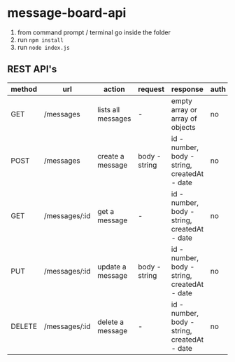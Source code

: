 # message-board-api

1. from command prompt / terminal go inside the folder 
2. run `npm install`
3. run `node index.js`

## REST API's

| method | url | action | request | response | auth |
|-----|-------|--------|---------|------| ------|
| GET | /messages | lists all messages | - | empty array or array of objects | no | 
| POST | /messages | create a message | body - string | id - number, body - string, createdAt - date | no |
| GET | /messages/:id | get a message | - | id - number, body - string, createdAt - date | no |
| PUT | /messages/:id | update a message | body - string | id - number, body - string, createdAt - date | no |
| DELETE | /messages/:id | delete a message | - | id - number, body - string, createdAt - date  | no |
